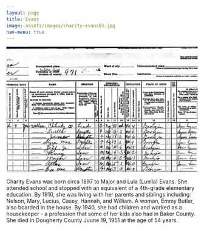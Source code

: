 ```yaml
---
layout: page
title: Evans
image: assets/images/charity-evans03.jpg
nav-menu: true
---
```


![charity-evans-senior-season](https://github.com/kinson2/kinson-frazier-wallace-evans/blob/dcc6f4c6502206f05e12fcd129a5a93e9ef0683b/assets/images/charity-evans03.jpg?raw=true)

Charity Evans was born circa 1897 to Major and Lula (Luella) Evans. She attended school and stopped with an equivalent of a 4th-grade elementary education. By 1910, she was living with her parents and siblings including: Nelson, Mary, Lucius, Casey, Hannah, and William. A woman, Emmy Butler, also boarded in the house. By 1940, she had children and worked as a housekeeper - a profession that some of her kids also had in Baker County. She died in Dougherty County Juune 19, 1951 at the age of 54 years.

